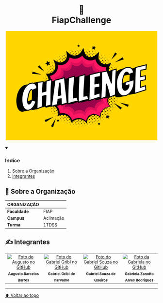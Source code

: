 <h1 align="center">
👑<br>FiapChallenge
</h1>

<p align="center">
<img src="logo2.jpg" alt="exemplo imagem" width=500>
</p>

<details open>
  <summary><h3><b>Índice</b></h3></summary>
  <ol>
    <li><a href="#sobre">Sobre a Organização</a></li>
    <li><a href="#autores">Integrantes</a></li>
  </ol>
</details>

<h2 name="sobre">📖 Sobre a Organização</h2>

|__ORGANIZAÇÃO__| |
|---|---|
|__Faculdade__| FIAP |
|__Campus__| Aclimação |
|__Turma__| 1TDSS |

<h2 name="autores">✍️ Integrantes</h2>
<table>
  <tr>
    <td align="center">
      <a href="https://github.com/Asteriuz">
        <img src="https://avatars.githubusercontent.com/u/89879115?v=4" width="115px;" alt="Foto do Augusto no GitHub"/><br>
        <sub>
          <b>Augusto Barcelos Barros</b>
        </sub>
      </a>
    </td>
    <td align="center">
      <a href="https://github.com/gribl88">
        <img src="https://avatars.githubusercontent.com/u/126920453?v=4" width="115px;" alt="Foto do Gabriel Gribl no GitHub"/><br>
        <sub>
          <b>Gabriel Gribl de Carvalho</b>
        </sub>
      </a>
    </td>
    <td align="center">
      <a href="https://github.com/GabrielSouzaQ">
        <img src="https://avatars.githubusercontent.com/u/126726456?v=4" width="115px;" alt="Foto do Gabriel Souza no GitHub"/><br>
        <sub>
          <b>Gabriel Souza de Queiroz</b>
        </sub>
      </a>
    </td>
    <td align="center">
      <a href="https://github.com/GabsBecca">
        <img src="https://avatars.githubusercontent.com/u/126920756?v=4" width="115px;" alt="Foto da Gabriela no GitHub"/><br>
        <sub>
          <b>Gabriela Zanotto Alves Rodrigues</b>
        </sub>
      </a>
  </tr>
</table>

---

[⬆ Voltar ao topo](#FiapChallenge)
